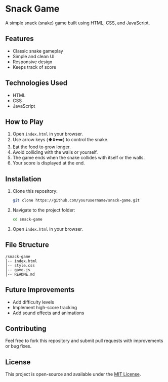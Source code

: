 # Snack Game

A simple snack (snake) game built using HTML, CSS, and JavaScript.

## Features
- Classic snake gameplay
- Simple and clean UI
- Responsive design
- Keeps track of score

## Technologies Used
- HTML
- CSS
- JavaScript

## How to Play
1. Open `index.html` in your browser.
2. Use arrow keys (⬆️⬇️⬅️➡️) to control the snake.
3. Eat the food to grow longer.
4. Avoid colliding with the walls or yourself.
5. The game ends when the snake collides with itself or the walls.
6. Your score is displayed at the end.

## Installation
1. Clone this repository:
   ```bash
   git clone https://github.com/yourusername/snack-game.git
   ```
2. Navigate to the project folder:
   ```bash
   cd snack-game
   ```
3. Open `index.html` in your browser.

## File Structure
```
/snack-game
│-- index.html
│-- style.css
│-- game.js
│-- README.md
```

## Future Improvements
- Add difficulty levels
- Implement high-score tracking
- Add sound effects and animations

## Contributing
Feel free to fork this repository and submit pull requests with improvements or bug fixes.

## License
This project is open-source and available under the [MIT License](LICENSE).

